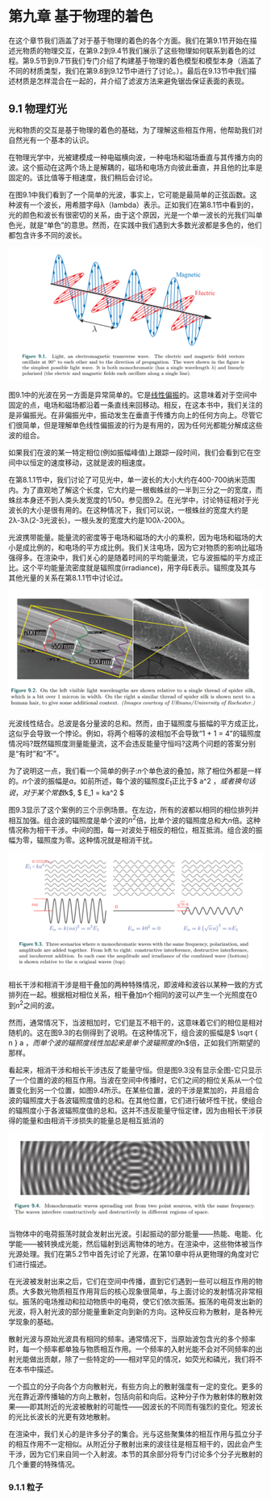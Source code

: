 # 第九章 基于物理的着色
在这个章节我们涵盖了对于基于物理的着色的各个方面。我们在第9.1节开始在描述光物质的物理交互，在第9.2到9.4节我们展示了这些物理如何联系到着色的过程。第9.5节到9.7节我们专门介绍了构建基于物理的着色模型和模型本身（涵盖了不同的材质类型，我们在第9.8到9.12节中进行了讨论。）。最后在9.13节中我们描述材质是怎样混合在一起的，并介绍了滤波方法来避免锯齿保证表面的表现。
## 9.1 物理灯光
光和物质的交互是基于物理的着色的基础，为了理解这些相互作用，他帮助我们对自然光有一个基本的认识。

在物理光学中，光被建模成一种电磁横向波，一种电场和磁场垂直与其传播方向的波。这个振动在这两个场上是解耦的，磁场和电场方向彼此垂直，并且他的比率是固定的。该比值等于相速度，我们稍后会讨论。

在图9.1中我们看到了一个简单的光波，事实上，它可能是最简单的正弦函数。这种波有一个波长，用希腊字母λ（lambda）表示。正如我们在第8.1节中看到的，光的颜色和波长有很密切的关系，由于这个原因，光是一个单一波长的光我们叫单色光，就是“单色”的意思。然而，在实践中我们遇到大多数光波都是多色的，他们都包含许多不同的波长。

![图9.1](image/figure9.1.png)

图9.1中的光波在另一方面是异常简单的。它是[线性偏振](https://baike.baidu.com/item/%E7%BA%BF%E5%81%8F%E6%8C%AF%E5%85%89/3064577)的。这意味着对于空间中固定的点，电场和磁场都沿着一条直线来回移动。相反，在这本书中，我们关注的是非偏振光。在非偏振光中，振动发生在垂直于传播方向上的任何方向上。尽管它们很简单，但是理解单色线性偏振波的行为是有用的，因为任何光都能分解成这些波的组合。

如果我们在波的某一特定相位(例如振幅峰值)上跟踪一段时间，我们会看到它在空间中以恒定的速度移动，这就是波的相速度。

在第8.1.1节中，我们讨论了可见光中，单一波长的大小大约在400-700纳米范围内。为了直观地了解这个长度，它大约是一根蜘蛛丝的一半到三分之一的宽度，而蛛丝本身还不到人类头发宽度的1/50。参见图9.2。在光学中，讨论特征相对于光波长的大小是很有用的。在这种情况下，我们可以说，一根蛛丝的宽度大约是2λ-3λ(2-3光波长)，一根头发的宽度大约是100λ-200λ。

光波携带能量。能量流的密度等于电场和磁场的大小的乘积，因为电场和磁场的大小是成比例的，和电场的平方成比例。我们关注电场，因为它对物质的影响比磁场强得多。在渲染中，我们关心的是随着时间的平均能量流，它与波振幅的平方成正比。这个平均能量流密度就是辐照度(irradiance)，用字母E表示。辐照度及其与其他光量的关系在第8.1.1节中讨论过。

![图9.2](image/figure9.2.png)

光波线性结合。总波是各分量波的总和。然而，由于辐照度与振幅的平方成正比，这似乎会导致一个悖论。例如，将两个相等的波相加不会导致“1 + 1 = 4”的辐照度情况吗?既然辐照度测量能量流，这不会违反能量守恒吗?这两个问题的答案分别是“有时”和“不”。

为了说明这一点，我们看一个简单的例子:$n$个单色波的叠加，除了相位外都是一样的。$n$个波的振幅是$a$。如前所述，每个波的辐照度$E_1$正比于$ a^2 $，或者换句话说，对于某个常数$k$, $ E_1 = ka^2 $

图9.3显示了这个案例的三个示例场景。在左边，所有的波都以相同的相位排列并相互加强。组合波的辐照度是单个波的$n^2$倍，比单个波的辐照度总和大$n$倍。这种情况称为相干干涉。中间的图，每一对波处于相反的相位，相互抵消。组合波的振幅为零，辐照度为零。这种情况就是相消干扰。

![图9.3](image/figure9.3.png)

相长干涉和相消干涉是相干叠加的两种特殊情况，即波峰和波谷以某种一致的方式排列在一起。根据相对相位关系，相干叠加$n$个相同的波可以产生一个光照度在0到$n^2$之间的波。

然而，通常情况下，当波相加时，它们是互不相干的，这意味着它们的相位是相对随机的。这在图9.3的右侧得到了说明。在这种情况下，组合波的振幅是$ \sqrt { n } a $，而单个波的辐照度线性加起来是单个波辐照度的$n$倍，正如我们所期望的那样。

看起来，相消干涉和相长干涉违反了能量守恒。但是图9.3没有显示全图-它只显示了一个位置的波的相互作用。当波在空间中传播时，它们之间的相位关系从一个位置变化到另一个位置，如图9.4所示。在某些位置，波的干涉是累加的，并且组合波的辐照度大于各波辐照度值的总和。在其他位置，它们进行破坏性干扰，使组合的辐照度小于各波辐照度值的总和。这并不违反能量守恒定律，因为由相长干涉获得的能量和由相消干涉损失的能量总是相互抵消的

![图9.4](image/figure9.4.png)

当物体中的电荷振荡时就会发射出光波。引起振动的部分能量——热能、电能、化学能——被转换成光能，然后辐射到远离物体的地方。在渲染中，这些物体被当作光源处理。我们在第5.2节中首先讨论了光源，在第10章中将从更物理的角度对它们进行描述。

在光波被发射出来之后，它们在空间中传播，直到它们遇到一些可以相互作用的物质。大多数光物质相互作用背后的核心现象很简单，与上面讨论的发射情况非常相似。振荡的电场推动和拉动物质中的电荷，使它们依次振荡。振荡的电荷发出新的光波，将入射光波的部分能量重新定向到新的方向。这种反应称为散射，是各种光学现象的基础。

散射光波与原始光波具有相同的频率。通常情况下，当原始波包含光的多个频率时，每一个频率都单独与物质相互作用。一个频率的入射光能不会对不同频率的出射光能做出贡献，除了一些特定的——相对罕见的情况，如荧光和磷光，我们将不在本书中描述。

一个孤立的分子向各个方向散射光，有些方向上的散射强度有一定的变化。更多的光在靠近源传播轴的方向上散射，包括向前和向后。这种分子作为散射体的散射效果——即其附近的光波被散射的可能性——因波长的不同而有强烈的变化。短波长的光比长波长的光更有效地散射。

在渲染中，我们关心的是许多分子的集合。光与这些聚集体的相互作用与孤立分子的相互作用不一定相似。从附近分子散射出来的波往往是相互相干的，因此会产生干涉，因为它们来自同一个入射波。本节的其余部分将专门讨论多个分子光散射的几个重要的特殊情况。

### 9.1.1 粒子